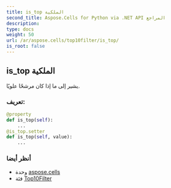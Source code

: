```yaml
---
title: is_top الملكية
second_title: Aspose.Cells for Python via .NET API المراجع
description:
type: docs
weight: 50
url: /ar/aspose.cells/top10filter/is_top/
is_root: false
---
```

##  is_top الملكية

يشير إلى ما إذا كان مرشحًا علويًا.
###  تعريف:
```python
@property
def is_top(self):
    ...
@is_top.setter
def is_top(self, value):
    ...
```

###  أنظر أيضا
* وحدة [aspose.cells](../../)
* فئة [Top10Filter](/cells/python-net/ar/aspose.cells/top10filter)
